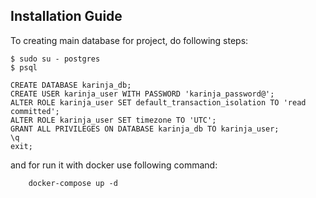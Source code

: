 ## Installation Guide

To creating main database for project, do following steps:

```shell script
$ sudo su - postgres
$ psql

CREATE DATABASE karinja_db;
CREATE USER karinja_user WITH PASSWORD 'karinja_password@';
ALTER ROLE karinja_user SET default_transaction_isolation TO 'read committed';
ALTER ROLE karinja_user SET timezone TO 'UTC';
GRANT ALL PRIVILEGES ON DATABASE karinja_db TO karinja_user;
\q
exit;
```

and for run it with docker use following command:
```dockerfile
    docker-compose up -d
```